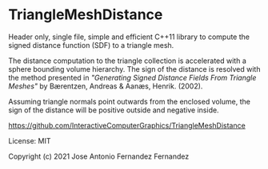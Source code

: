 TriangleMeshDistance
====================

Header only, single file, simple and efficient C++11 library to compute the signed distance function (SDF) to a triangle mesh.

The distance computation to the triangle collection is accelerated with a sphere bounding volume hierarchy. The sign of the distance is resolved with the method presented in *"Generating Signed Distance Fields From Triangle Meshes"* by Bærentzen, Andreas & Aanæs, Henrik. (2002).

Assuming triangle normals point outwards from the enclosed volume, the sign of the distance will be positive outside and negative inside.

https://github.com/InteractiveComputerGraphics/TriangleMeshDistance

License: MIT

Copyright (c) 2021 Jose Antonio Fernandez Fernandez
